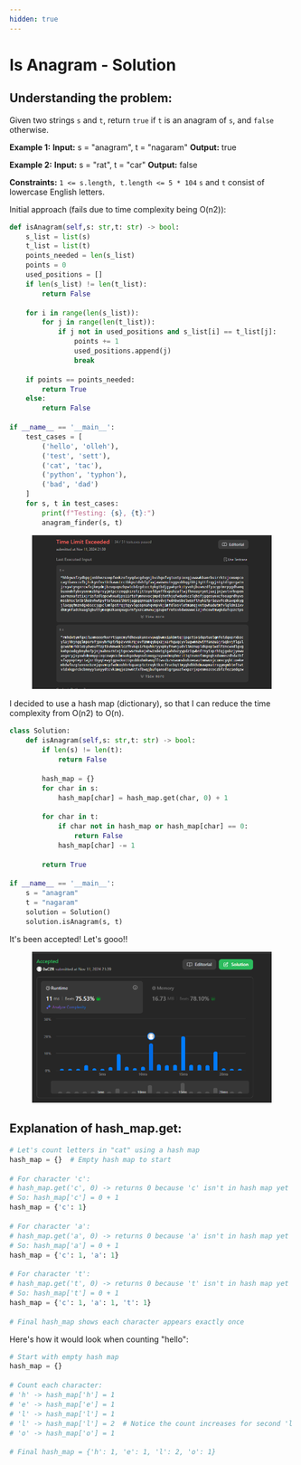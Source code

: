 ```yaml
---
hidden: true
---
```


# Is Anagram - Solution

## Understanding the problem:

Given two strings `s` and `t`, return `true` if `t` is an anagram of `s`, and `false` otherwise.

**Example 1:** **Input:** s = "anagram", t = "nagaram" **Output:** true

**Example 2:** **Input:** s = "rat", t = "car" **Output:** false

**Constraints:** `1 <= s.length, t.length <= 5 * 104` `s` and `t` consist of lowercase English letters.

Initial approach (fails due to time complexity being O(n2)):

```python
def isAnagram(self,s: str,t: str) -> bool:  
    s_list = list(s)  
    t_list = list(t)  
    points_needed = len(s_list)  
    points = 0  
    used_positions = []  
    if len(s_list) != len(t_list):  
        return False  
  
    for i in range(len(s_list)):  
        for j in range(len(t_list)):  
            if j not in used_positions and s_list[i] == t_list[j]:  
                points += 1  
                used_positions.append(j)  
                break  
  
    if points == points_needed:  
        return True  
    else:  
        return False  
  
if __name__ == '__main__':  
    test_cases = [  
        ('hello', 'olleh'),  
        ('test', 'sett'),  
        ('cat', 'tac'),  
        ('python', 'typhon'),  
        ('bad', 'dad')  
    ]  
    for s, t in test_cases:  
        print(f"Testing: {s}, {t}:")  
        anagram_finder(s, t)
```

<figure><img src="../.gitbook/assets/image (106).png" alt=""><figcaption></figcaption></figure>

I decided to use a hash map (dictionary), so that I can reduce the time complexity from O(n2) to O(n).

```python
class Solution:
    def isAnagram(self,s: str,t: str) -> bool:
        if len(s) != len(t):
            return False
            
        hash_map = {}
        for char in s:
            hash_map[char] = hash_map.get(char, 0) + 1

        for char in t:
            if char not in hash_map or hash_map[char] == 0:
                return False
            hash_map[char] -= 1

        return True

if __name__ == '__main__':
    s = "anagram"
    t = "nagaram"
    solution = Solution()
    solution.isAnagram(s, t)
```

It's been accepted! Let's gooo!!

<figure><img src="../.gitbook/assets/image (105).png" alt=""><figcaption></figcaption></figure>

## Explanation of hash\_map.get:

```python
# Let's count letters in "cat" using a hash map
hash_map = {}  # Empty hash map to start

# For character 'c':
# hash_map.get('c', 0) -> returns 0 because 'c' isn't in hash map yet
# So: hash_map['c'] = 0 + 1
hash_map = {'c': 1}

# For character 'a':
# hash_map.get('a', 0) -> returns 0 because 'a' isn't in hash map yet
# So: hash_map['a'] = 0 + 1
hash_map = {'c': 1, 'a': 1}

# For character 't':
# hash_map.get('t', 0) -> returns 0 because 't' isn't in hash map yet
# So: hash_map['t'] = 0 + 1
hash_map = {'c': 1, 'a': 1, 't': 1}

# Final hash_map shows each character appears exactly once

```

Here's how it would look when counting "hello":

```python
# Start with empty hash map
hash_map = {}

# Count each character:
# 'h' -> hash_map['h'] = 1
# 'e' -> hash_map['e'] = 1
# 'l' -> hash_map['l'] = 1
# 'l' -> hash_map['l'] = 2  # Notice the count increases for second 'l'
# 'o' -> hash_map['o'] = 1

# Final hash_map = {'h': 1, 'e': 1, 'l': 2, 'o': 1}
```

